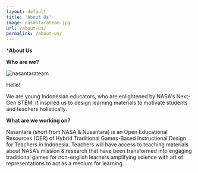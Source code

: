 ```yaml
---
layout: default
title: 'About Us'
image: nasantarateam.jpg
url: /about-us/
permalink: /about-us/
---
```


***About Us**

**Who are we?**

![nasantarateam](https://user-images.githubusercontent.com/114873886/193475570-1c0b16ea-8984-4ee3-9cae-062604f64bf5.jpg)

<p>Hello!</p>

<p>We are young Indonesian educators, who are enlightened by NASA's Next-Gen STEM. It inspired us to design learning materials to motivate students and teachers holistically. </p>

**What are we working on?**

<p>Nasantara (short from NASA & Nusantara) is an Open Educational Resources (OER)
of Hybrid Traditional Games-Based Instructional Design for Teachers in Indonesia. 
Teachers will have access to teaching materials about NASA’s mission & research
that have been transformed into engaging traditional games for non-english
learners amplifying science with art of representations to act as a medium for learning.</p>
